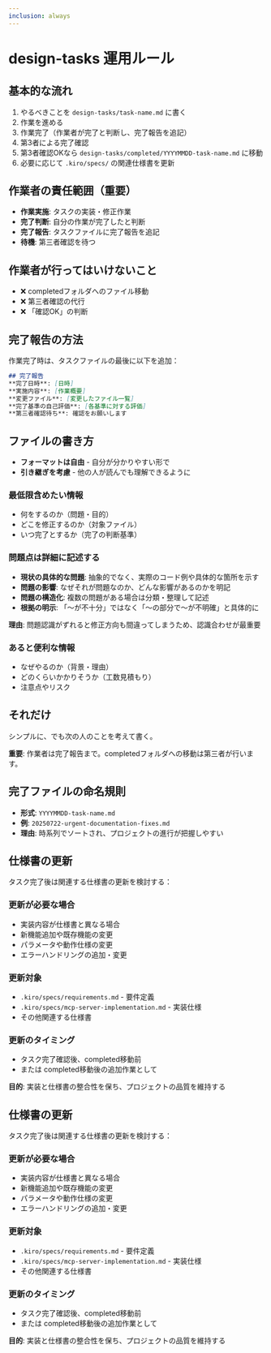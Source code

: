 ```yaml
---
inclusion: always
---
```


# design-tasks 運用ルール

## 基本的な流れ
1. やるべきことを `design-tasks/task-name.md` に書く
2. 作業を進める
3. 作業完了（作業者が完了と判断し、完了報告を追記）
4. 第3者による完了確認
5. 第3者確認OKなら `design-tasks/completed/YYYYMMDD-task-name.md` に移動
6. 必要に応じて `.kiro/specs/` の関連仕様書を更新

## 作業者の責任範囲（重要）
- **作業実施**: タスクの実装・修正作業
- **完了判断**: 自分の作業が完了したと判断
- **完了報告**: タスクファイルに完了報告を追記
- **待機**: 第三者確認を待つ

## 作業者が行ってはいけないこと
- ❌ completedフォルダへのファイル移動
- ❌ 第三者確認の代行
- ❌ 「確認OK」の判断

## 完了報告の方法
作業完了時は、タスクファイルの最後に以下を追加：

```markdown
## 完了報告
**完了日時**: [日時]
**実施内容**: [作業概要]
**変更ファイル**: [変更したファイル一覧]
**完了基準の自己評価**: [各基準に対する評価]
**第三者確認待ち**: 確認をお願いします
```


## ファイルの書き方
- **フォーマットは自由** - 自分が分かりやすい形で
- **引き継ぎを考慮** - 他の人が読んでも理解できるように

### 最低限含めたい情報
- 何をするのか（問題・目的）
- どこを修正するのか（対象ファイル）
- いつ完了とするか（完了の判断基準）

### 問題点は詳細に記述する
- **現状の具体的な問題**: 抽象的でなく、実際のコード例や具体的な箇所を示す
- **問題の影響**: なぜそれが問題なのか、どんな影響があるのかを明記
- **問題の構造化**: 複数の問題がある場合は分類・整理して記述
- **根拠の明示**: 「〜が不十分」ではなく「〜の部分で〜が不明確」と具体的に

**理由**: 問題認識がずれると修正方向も間違ってしまうため、認識合わせが最重要

### あると便利な情報
- なぜやるのか（背景・理由）
- どのくらいかかりそうか（工数見積もり）
- 注意点やリスク

## それだけ

シンプルに、でも次の人のことを考えて書く。

**重要**: 作業者は完了報告まで。completedフォルダへの移動は第三者が行います。

## 完了ファイルの命名規則
- **形式**: `YYYYMMDD-task-name.md`
- **例**: `20250722-urgent-documentation-fixes.md`
- **理由**: 時系列でソートされ、プロジェクトの進行が把握しやすい

## 仕様書の更新
タスク完了後は関連する仕様書の更新を検討する：

### 更新が必要な場合
- 実装内容が仕様書と異なる場合
- 新機能追加や既存機能の変更
- パラメータや動作仕様の変更
- エラーハンドリングの追加・変更

### 更新対象
- `.kiro/specs/requirements.md` - 要件定義
- `.kiro/specs/mcp-server-implementation.md` - 実装仕様
- その他関連する仕様書

### 更新のタイミング
- タスク完了確認後、completed移動前
- または completed移動後の追加作業として

**目的**: 実装と仕様書の整合性を保ち、プロジェクトの品質を維持する

## 仕様書の更新
タスク完了後は関連する仕様書の更新を検討する：

### 更新が必要な場合
- 実装内容が仕様書と異なる場合
- 新機能追加や既存機能の変更
- パラメータや動作仕様の変更
- エラーハンドリングの追加・変更

### 更新対象
- `.kiro/specs/requirements.md` - 要件定義
- `.kiro/specs/mcp-server-implementation.md` - 実装仕様
- その他関連する仕様書

### 更新のタイミング
- タスク完了確認後、completed移動前
- または completed移動後の追加作業として

**目的**: 実装と仕様書の整合性を保ち、プロジェクトの品質を維持する
